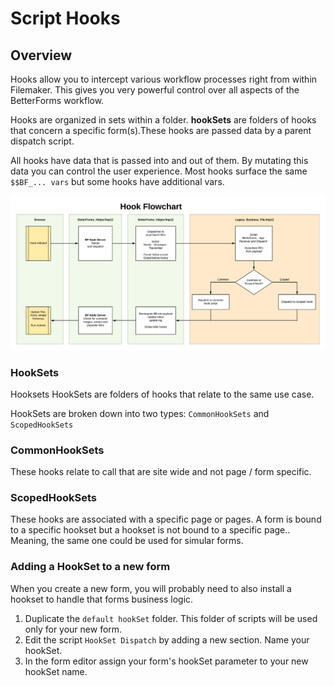 # Script Hooks

## Overview

Hooks allow you to intercept various workflow processes right from within Filemaker. This gives you very powerful control over all aspects of the BetterForms workflow.

Hooks are organized in sets within a folder. **hookSets** are folders of hooks that concern a specific form\(s\).These hooks are passed data by a parent dispatch script.

All hooks have data that is passed into and out of them. By mutating this data you can control the user experience. Most hooks surface the same `$$BF_... vars`    but some hooks have additional vars.

![Script Hook life cycle](../../.gitbook/assets/productionflo-system%20%281%29.png)

### HookSets

Hooksets HookSets are folders of hooks that relate to the same use case. 

HookSets are broken down into two types: `CommonHookSets` and `ScopedHookSets`

### CommonHookSets

These hooks relate to call that are site wide and not page / form specific.

### ScopedHookSets

These hooks are associated with a specific page or pages. A form is bound to a specific hookset but a hookset is not bound to a specific page.. Meaning, the same one could be used for simular forms.

### Adding a HookSet to a new form

When you create a new form, you will probably need to also install a hookset to handle that forms business logic.

1. Duplicate the `default hookSet` folder. This folder of scripts will be used only for your new form.
2. Edit the script `HookSet Dispatch` by adding a new section. Name your hookSet.
3. In the form editor assign your form's hookSet parameter to your new hookSet name.

